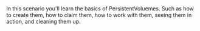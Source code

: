 
<br>

In this scenario you'll learn the basics of PersistentVoluemes. Such as how to create them, how to claim them, how to work with them, seeing them in action, and cleaning them up.
